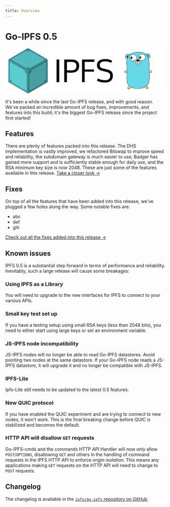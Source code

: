 ```yaml
---
title: Overview
---
```


# Go-IPFS 0.5

![The Go-IPFS logo.](./images/go-ipfs-logo.png)

It's been a while since the last Go-IPFS release, and with good reason. We've packed an incredible amount of bug fixes, improvements, and features into this build; it's the biggest Go-IPFS release since the project first started!

## Features

There are plenty of features packed into this release. The DHS implementation is vastly improved, we refactored Bitswap to improve speed and reliability, the subdomain gateway is much easier to use, Badger has gained more support and is sufficiently stable enough for daily use, and the RSA minimum key size is now 2048. These are just some of the features available in this release. [Take a closer look →](features)

## Fixes

On top of all the features that have been added into this release, we've plugged a few holes along the way. Some notable fixes are:

- abc
- def
- ghi

[Check out all the fixes added into this release →](fixes)

## Known issues

IPFS 0.5 is a substantial step forward in terms of performance and reliability. Inevitably, such a large release will cause some breakages:

### Using IPFS as a Library

You will need to upgrade to the new interfaces for IPFS to connect to your various APIs.

### Small key test set up

If you have a testing setup using small RSA keys (less than 2048 bits), you need to either start using large keys or set an environment variable.

### JS-IPFS node incompatibility

JS-IPFS nodes will no longer be able to read Go-IPFS datastores. Avoid pointing two nodes at the same datastore. If your Go-IPFS node reads a JS-IPFS datastore, it will upgrade it and no longer be compatible with JS-IPFS.

### IPFS-Lite

Ipfs-Lite still needs to be updated to the latest 0.5 features.

### New QUIC protocol

If you have enabled the QUIC experiment and are trying to connect to new nodes, it won't work. This is the final breaking change before QUIC is stabilized and becomes the default.

### HTTP API will disallow `GET` requests

Go-IPFS-cmds and the commands HTTP API Handler will now only allow `POST`/`OPTIONS`, disallowing `GET` and others in the handling of command requests in the IPFS HTTP API to enforce _origin isolation_. This means any applications making `GET` requests on the HTTP API will need to change to `POST` requests.

## Changelog

The changelog is available in the [`ipfs/go-ipfs` repository on GitHub](https://github.com/ipfs/go-ipfs/issues/7109).

